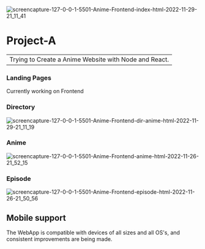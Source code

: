 ![screencapture-127-0-0-1-5501-Anime-Frontend-index-html-2022-11-29-21_11_41](https://user-images.githubusercontent.com/78386551/204690647-e743feeb-8c58-4d2e-a505-294c7c4a6fdb.png)


# Project-A
<table>
<tr>
<td>
  Trying to Create a Anime Website with Node and React.
</td>
</tr>
</table>

### Landing Pages
Currently working on Frontend

### Directory

![screencapture-127-0-0-1-5501-Anime-Frontend-dir-anime-html-2022-11-29-21_11_19](https://user-images.githubusercontent.com/78386551/204690600-e239c77b-5730-4445-a0c3-8f93ab70a52b.png)


### Anime
![screencapture-127-0-0-1-5501-Anime-Frontend-anime-html-2022-11-26-21_52_15](https://user-images.githubusercontent.com/78386551/204117128-7c845695-4986-48a3-860c-9460b46561ab.png)


### Episode
![screencapture-127-0-0-1-5501-Anime-Frontend-episode-html-2022-11-26-21_50_56](https://user-images.githubusercontent.com/78386551/204117101-242192f9-99a1-4e3f-a649-ec3fb814159b.png)


## Mobile support
The WebApp is compatible with devices of all sizes and all OS's, and consistent improvements are being made.


